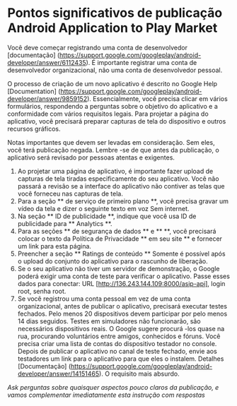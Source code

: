 # Pontos significativos de publicação Android Application to Play Market

Você deve começar registrando uma conta de desenvolvedor [documentação] (https://support.google.com/googleplay/android-developer/answer/6112435). É importante registrar uma conta de desenvolvedor organizacional, não uma conta de desenvolvedor pessoal.

O processo de criação de um novo aplicativo é descrito no Google Help [Documentation] (https://support.google.com/googleplay/android-developer/answer/9859152).
Essencialmente, você precisa clicar em vários formulários, respondendo a perguntas sobre o objetivo do aplicativo e a conformidade com vários requisitos legais.
Para projetar a página do aplicativo, você precisará preparar capturas de tela do dispositivo e outros recursos gráficos.

Notas importantes que devem ser levadas em consideração. Sem eles, você terá publicação negada. Lembre -se de que antes da publicação, o aplicativo será revisado por pessoas atentas e exigentes.

1. Ao projetar uma página de aplicativo, é importante fazer upload de capturas de tela tiradas especificamente do seu aplicativo. Você não passará a revisão se a interface do aplicativo não contiver as telas que você forneceu nas capturas de tela.
2. Para a seção ** de serviço de primeiro plano **, você precisa gravar um vídeo da tela e dizer o seguinte texto em voz Sem internet.
3. Na seção ** ID de publicidade **, indique que você usa ID de publicidade para ** Analytics **.
4. Para as seções ** de segurança de dados ** e ** **, você precisará colocar o texto da Política de Privacidade ** em seu site ** e fornecer um link para esta página.
5. Preencher a seção ** Ratings de conteúdo ** Somente é possível após o upload do conjunto do aplicativo para o rascunho de liberação.
6. Se o seu aplicativo não tiver um servidor de demonstração, o Google poderá exigir uma conta de teste para verificar o aplicativo. Passe esses dados para conectar: ​​URL [http://136.243.144.109:8000/asip-api], login root, senha root.
7. Se você registrou uma conta pessoal em vez de uma conta organizacional, antes de publicar o aplicativo, precisará executar testes fechados. Pelo menos 20 dispositivos devem participar por pelo menos 14 dias seguidos. Testes em simuladores não funcionarão, são necessários dispositivos reais. O Google sugere procurá -los quase na rua, procurando voluntários entre amigos, conhecidos e fóruns. Você precisa criar uma lista de contas do dispositivo testador no console. Depois de publicar o aplicativo no canal de teste fechado, envie aos testadores um link para o aplicativo para que eles o instalem. Detalhes [Documentação] (https://support.google.com/googleplay/android-developer/answer/14151465). O requisito mais absurdo.

_Ask perguntas sobre quaisquer aspectos pouco claros da publicação, e vamos complementar imediatamente esta instrução com respostas_